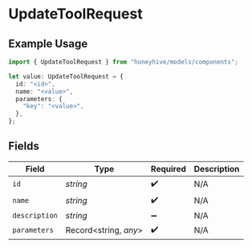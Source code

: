 # UpdateToolRequest

## Example Usage

```typescript
import { UpdateToolRequest } from "honeyhive/models/components";

let value: UpdateToolRequest = {
  id: "<id>",
  name: "<value>",
  parameters: {
    "key": "<value>",
  },
};
```

## Fields

| Field                 | Type                  | Required              | Description           |
| --------------------- | --------------------- | --------------------- | --------------------- |
| `id`                  | *string*              | :heavy_check_mark:    | N/A                   |
| `name`                | *string*              | :heavy_check_mark:    | N/A                   |
| `description`         | *string*              | :heavy_minus_sign:    | N/A                   |
| `parameters`          | Record<string, *any*> | :heavy_check_mark:    | N/A                   |